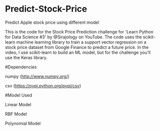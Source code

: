 # Predict-Stock-Price
Predict Apple stock price using different model

This is the code for the Stock Price Prediction challenge for 'Learn Python for Data Science #3' by @Sirajology on YouTube. The code uses the scikit-learn machine learning library to train a support vector regression on a stock price dataset from Google Finance to predict a future price. In the video, I use scikit-learn to build an ML model, but for the challenge you'll use the Keras library.

#Dependencies

numpy (http://www.numpy.org/)

csv (https://pypi.python.org/pypi/csv)

#Model Used

Linear Model

RBF Model

Polynomial Model
